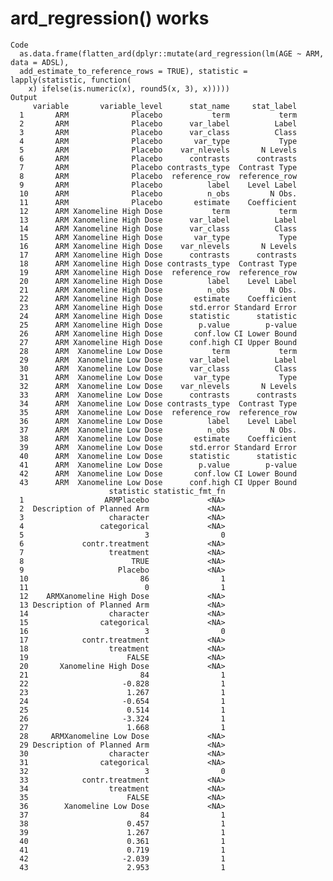 # ard_regression() works

    Code
      as.data.frame(flatten_ard(dplyr::mutate(ard_regression(lm(AGE ~ ARM, data = ADSL),
      add_estimate_to_reference_rows = TRUE), statistic = lapply(statistic, function(
        x) ifelse(is.numeric(x), round5(x, 3), x)))))
    Output
         variable       variable_level      stat_name     stat_label
      1       ARM              Placebo           term           term
      2       ARM              Placebo      var_label          Label
      3       ARM              Placebo      var_class          Class
      4       ARM              Placebo       var_type           Type
      5       ARM              Placebo    var_nlevels       N Levels
      6       ARM              Placebo      contrasts      contrasts
      7       ARM              Placebo contrasts_type  Contrast Type
      8       ARM              Placebo  reference_row  reference_row
      9       ARM              Placebo          label    Level Label
      10      ARM              Placebo          n_obs         N Obs.
      11      ARM              Placebo       estimate    Coefficient
      12      ARM Xanomeline High Dose           term           term
      13      ARM Xanomeline High Dose      var_label          Label
      14      ARM Xanomeline High Dose      var_class          Class
      15      ARM Xanomeline High Dose       var_type           Type
      16      ARM Xanomeline High Dose    var_nlevels       N Levels
      17      ARM Xanomeline High Dose      contrasts      contrasts
      18      ARM Xanomeline High Dose contrasts_type  Contrast Type
      19      ARM Xanomeline High Dose  reference_row  reference_row
      20      ARM Xanomeline High Dose          label    Level Label
      21      ARM Xanomeline High Dose          n_obs         N Obs.
      22      ARM Xanomeline High Dose       estimate    Coefficient
      23      ARM Xanomeline High Dose      std.error Standard Error
      24      ARM Xanomeline High Dose      statistic      statistic
      25      ARM Xanomeline High Dose        p.value        p-value
      26      ARM Xanomeline High Dose       conf.low CI Lower Bound
      27      ARM Xanomeline High Dose      conf.high CI Upper Bound
      28      ARM  Xanomeline Low Dose           term           term
      29      ARM  Xanomeline Low Dose      var_label          Label
      30      ARM  Xanomeline Low Dose      var_class          Class
      31      ARM  Xanomeline Low Dose       var_type           Type
      32      ARM  Xanomeline Low Dose    var_nlevels       N Levels
      33      ARM  Xanomeline Low Dose      contrasts      contrasts
      34      ARM  Xanomeline Low Dose contrasts_type  Contrast Type
      35      ARM  Xanomeline Low Dose  reference_row  reference_row
      36      ARM  Xanomeline Low Dose          label    Level Label
      37      ARM  Xanomeline Low Dose          n_obs         N Obs.
      38      ARM  Xanomeline Low Dose       estimate    Coefficient
      39      ARM  Xanomeline Low Dose      std.error Standard Error
      40      ARM  Xanomeline Low Dose      statistic      statistic
      41      ARM  Xanomeline Low Dose        p.value        p-value
      42      ARM  Xanomeline Low Dose       conf.low CI Lower Bound
      43      ARM  Xanomeline Low Dose      conf.high CI Upper Bound
                          statistic statistic_fmt_fn
      1                  ARMPlacebo             <NA>
      2  Description of Planned Arm             <NA>
      3                   character             <NA>
      4                 categorical             <NA>
      5                           3                0
      6             contr.treatment             <NA>
      7                   treatment             <NA>
      8                        TRUE             <NA>
      9                     Placebo             <NA>
      10                         86                1
      11                          0                1
      12    ARMXanomeline High Dose             <NA>
      13 Description of Planned Arm             <NA>
      14                  character             <NA>
      15                categorical             <NA>
      16                          3                0
      17            contr.treatment             <NA>
      18                  treatment             <NA>
      19                      FALSE             <NA>
      20       Xanomeline High Dose             <NA>
      21                         84                1
      22                     -0.828                1
      23                      1.267                1
      24                     -0.654                1
      25                      0.514                1
      26                     -3.324                1
      27                      1.668                1
      28     ARMXanomeline Low Dose             <NA>
      29 Description of Planned Arm             <NA>
      30                  character             <NA>
      31                categorical             <NA>
      32                          3                0
      33            contr.treatment             <NA>
      34                  treatment             <NA>
      35                      FALSE             <NA>
      36        Xanomeline Low Dose             <NA>
      37                         84                1
      38                      0.457                1
      39                      1.267                1
      40                      0.361                1
      41                      0.719                1
      42                     -2.039                1
      43                      2.953                1

